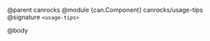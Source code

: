 @parent canrocks
@module {can.Component} canrocks/usage-tips <usage-tips>
@signature `<usage-tips>`

@body

## <usage-tips>

